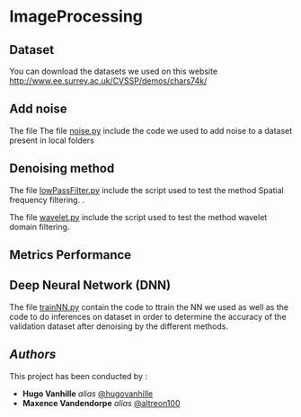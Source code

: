 # ImageProcessing

## Dataset
You can download the datasets we used on this website
http://www.ee.surrey.ac.uk/CVSSP/demos/chars74k/

## Add noise
The file The file [noise.py](https://github.com/hugovanhille/ImageProgressing/noise.py)  include the code we used to add noise to a dataset present in local folders

## Denoising method 

The file [lowPassFilter.py](https://github.com/hugovanhille/ImageProgressing/lowPassFilter.py) include the script used to test the method Spatial frequency filtering.
.

The file [wavelet.py](https://github.com/hugovanhille/ImageProgressing/wavelet.py) include the script used to test the method wavelet domain filtering.

## Metrics Performance

## Deep Neural Network (DNN)
The file [trainNN.py](https://github.com/hugovanhille/ImageProgressing/trainNN.py) contain the code to ttrain the NN we used as well as the code to do inferences on dataset in order to determine the accuracy of the validation dataset after denoising by the different methods.

## _Authors_

This project has been conducted by :

* **Hugo Vanhille** _alias_ [@hugovanhille](https://github.com/hugovanhille)
* **Maxence Vandendorpe** _alias_ [@altreon100](https://github.com/altreon100)

